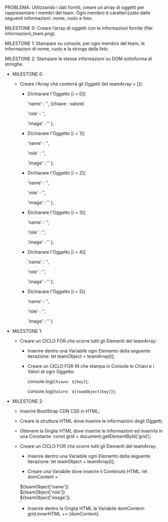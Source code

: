 PROBLEMA: 
Utilizzando i dati forniti, creare un array di oggetti per rappresentare i membri del team. Ogni membro è caratterizzato dalle seguenti informazioni: nome, ruolo e foto.

MILESTONE 0: Creare l’array di oggetti con le informazioni fornite (file: informazioni_team.png).

MILESTONE 1: Stampare su console, per ogni membro del team, le informazioni di nome, ruolo e la stringa della foto.

MILESTONE 2: Stampare le stesse informazioni su DOM sottoforma di stringhe.


- MILESTONE 0:

    - Creare l'Array che conterrà gli Oggetti (let teamArray = []):

        - Dichiarare l'Oggetto [i = 0]{
            
            'name' : '', (chiave : valore)

            'role' : '',

            'image' : ''
        },

        - Dichiarare l'Oggetto [i = 1]{
            
            'name' : '',

            'role' : '',

            'image' : ''
        },

        - Dichiarare l'Oggetto [i = 2]{
            
            'name' : '',

            'role' : '',

            'image' : ''
        },
        
        - Dichiarare l'Oggetto [i = 3]{
            
            'name' : '',

            'role' : '',

            'image' : ''
        },

        - Dichiarare l'Oggetto [i = 4]{
            
            'name' : '',

            'role' : '',

            'image' : ''
        },

        - Dichiarare l'Oggetto [i = 5]{
            
            'name' : '',

            'role' : '',

            'image' : ''
        }



- MILESTONE 1:

    - Creare un CICLO FOR che scorre tutti gli Elementi del teamArray:

        - Inserire dentro una Variabile ogni Elemento della seguente iterazione: let teamObject = teamArray[i];

        - Creare un CICLO FOR IN che stampa in Console le Chiavi e i Valori di ogni Oggetto:

            console.log(`Chiave: ${key}`);

            console.log(`Valore: ${teamObject[key]}`);



- MILESTONE 2:

    - Inserire BootStrap CDN CSS in HTML;

    - Creare la struttura HTML dove inserire le informazioni degli Oggetti;


    - Ottenere la Griglia HTML dove inserire le Informazioni ed inserirla in una Constante: const grid = document.getElementById('grid');


    - Creare un CICLO FOR che scorre tutti gli Elementi del teamArray:

        - Inserire dentro una Variabile ogni Elemento della seguente iterazione: let teamObject = teamArray[i];

        - Creare una Variabile dove inserire il Contenuto HTML: let domContent = `
        <div class="col-4 py-2 border border-dark-subtle">
            ${teamObject['name']}
        </div>
        <div class="col-4 py-2 border border-dark-subtle">
            ${teamObject['role']}
        </div>
        <div class="col-4 py-2 border border-dark-subtle">
            ${teamObject['image']}
        </div>`

        - Inserire dentro la Griglia HTML la Variabile domContent: grid.innerHTML += (domContent).